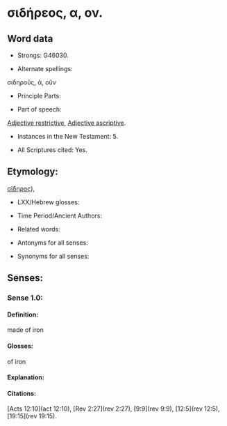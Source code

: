 # σιδήρεος, α, ον.

<!-- Status: S2=NeedsReview -->
<!-- Lexica used for edits: BDAG LN FFMBN LSJM MM   -->

## Word data

* Strongs: G46030.

* Alternate spellings:

σιδηροῦς, ᾶ, οῦν

* Principle Parts: 


* Part of speech: 

[Adjective restrictive](http://ugg.readthedocs.io/en/latest/adjective_restrictive.html),
[Adjective ascriptive](http://ugg.readthedocs.io/en/latest/adjective_ascriptive.html).

* Instances in the New Testament: 5.

* All Scriptures cited: Yes.

## Etymology: 

[σίδηρος]()), 

* LXX/Hebrew glosses: 


* Time Period/Ancient Authors: 


* Related words: 

* Antonyms for all senses:

* Synonyms for all senses: 


## Senses: 


### Sense  1.0: 

#### Definition: 

made of iron

#### Glosses: 

of iron

#### Explanation: 


#### Citations: 

[Acts 12:10](act 12:10), [Rev 2:27](rev 2:27), [9:9](rev 9:9), [12:5](rev 12:5), [19:15](rev 19:15).
